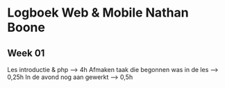 # Logboek Web & Mobile Nathan Boone
## Week 01

Les introductie & php --> 4h
Afmaken taak die begonnen was in de les --> 0,25h
In de avond nog aan gewerkt --> 0,5h
